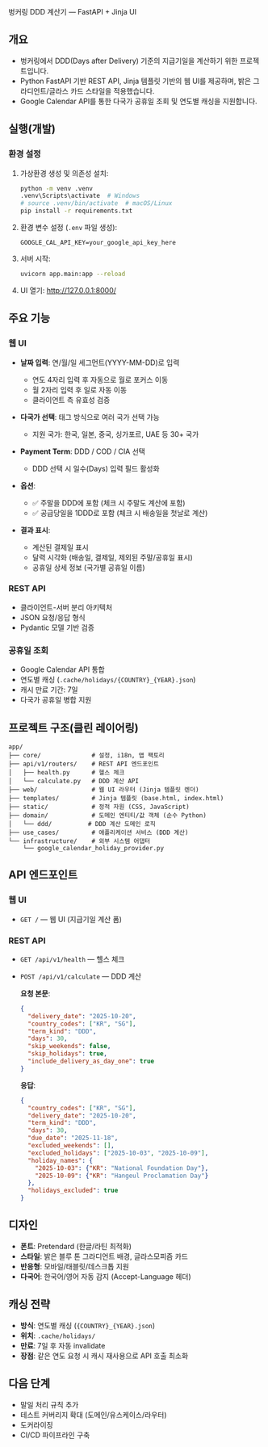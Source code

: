 벙커링 DDD 계산기 — FastAPI + Jinja UI

## 개요
- 벙커링에서 DDD(Days after Delivery) 기준의 지급기일을 계산하기 위한 프로젝트입니다.
- Python FastAPI 기반 REST API, Jinja 템플릿 기반의 웹 UI를 제공하며, 밝은 그라디언트/글라스 카드 스타일을 적용했습니다.
- Google Calendar API를 통한 다국가 공휴일 조회 및 연도별 캐싱을 지원합니다.

## 실행(개발)
### 환경 설정
1. 가상환경 생성 및 의존성 설치:
   ```bash
   python -m venv .venv
   .venv\Scripts\activate  # Windows
   # source .venv/bin/activate  # macOS/Linux
   pip install -r requirements.txt
   ```

2. 환경 변수 설정 (`.env` 파일 생성):
   ```
   GOOGLE_CAL_API_KEY=your_google_api_key_here
   ```

3. 서버 시작:
   ```bash
   uvicorn app.main:app --reload
   ```

4. UI 열기: http://127.0.0.1:8000/

## 주요 기능
### 웹 UI
- **날짜 입력**: 연/월/일 세그먼트(YYYY-MM-DD)로 입력
  - 연도 4자리 입력 후 자동으로 월로 포커스 이동
  - 월 2자리 입력 후 일로 자동 이동
  - 클라이언트 측 유효성 검증

- **다국가 선택**: 태그 방식으로 여러 국가 선택 가능
  - 지원 국가: 한국, 일본, 중국, 싱가포르, UAE 등 30+ 국가

- **Payment Term**: DDD / COD / CIA 선택
  - DDD 선택 시 일수(Days) 입력 필드 활성화

- **옵션**:
  - ✅ 주말을 DDD에 포함 (체크 시 주말도 계산에 포함)
  - ✅ 공급당일을 1DDD로 포함 (체크 시 배송일을 첫날로 계산)

- **결과 표시**:
  - 계산된 결제일 표시
  - 달력 시각화 (배송일, 결제일, 제외된 주말/공휴일 표시)
  - 공휴일 상세 정보 (국가별 공휴일 이름)

### REST API
- 클라이언트-서버 분리 아키텍처
- JSON 요청/응답 형식
- Pydantic 모델 기반 검증

### 공휴일 조회
- Google Calendar API 통합
- 연도별 캐싱 (`.cache/holidays/{COUNTRY}_{YEAR}.json`)
- 캐시 만료 기간: 7일
- 다국가 공휴일 병합 지원

## 프로젝트 구조(클린 레이어링)
```
app/
├── core/              # 설정, i18n, 앱 팩토리
├── api/v1/routers/    # REST API 엔드포인트
│   ├── health.py      # 헬스 체크
│   └── calculate.py   # DDD 계산 API
├── web/               # 웹 UI 라우터 (Jinja 템플릿 렌더)
├── templates/         # Jinja 템플릿 (base.html, index.html)
├── static/            # 정적 자원 (CSS, JavaScript)
├── domain/            # 도메인 엔티티/값 객체 (순수 Python)
│   └── ddd/          # DDD 계산 도메인 로직
├── use_cases/         # 애플리케이션 서비스 (DDD 계산)
└── infrastructure/    # 외부 시스템 어댑터
    └── google_calendar_holiday_provider.py
```

## API 엔드포인트

### 웹 UI
- `GET /` — 웹 UI (지급기일 계산 폼)

### REST API
- `GET /api/v1/health` — 헬스 체크

- `POST /api/v1/calculate` — DDD 계산

  **요청 본문**:
  ```json
  {
    "delivery_date": "2025-10-20",
    "country_codes": ["KR", "SG"],
    "term_kind": "DDD",
    "days": 30,
    "skip_weekends": false,
    "skip_holidays": true,
    "include_delivery_as_day_one": true
  }
  ```

  **응답**:
  ```json
  {
    "country_codes": ["KR", "SG"],
    "delivery_date": "2025-10-20",
    "term_kind": "DDD",
    "days": 30,
    "due_date": "2025-11-18",
    "excluded_weekends": [],
    "excluded_holidays": ["2025-10-03", "2025-10-09"],
    "holiday_names": {
      "2025-10-03": {"KR": "National Foundation Day"},
      "2025-10-09": {"KR": "Hangeul Proclamation Day"}
    },
    "holidays_excluded": true
  }
  ```

## 디자인
- **폰트**: Pretendard (한글/라틴 최적화)
- **스타일**: 밝은 블루 톤 그라디언트 배경, 글라스모피즘 카드
- **반응형**: 모바일/태블릿/데스크톱 지원
- **다국어**: 한국어/영어 자동 감지 (Accept-Language 헤더)

## 캐싱 전략
- **방식**: 연도별 캐싱 (`{COUNTRY}_{YEAR}.json`)
- **위치**: `.cache/holidays/`
- **만료**: 7일 후 자동 invalidate
- **장점**: 같은 연도 요청 시 캐시 재사용으로 API 호출 최소화

## 다음 단계
- 말일 처리 규칙 추가
- 테스트 커버리지 확대 (도메인/유스케이스/라우터)
- 도커라이징
- CI/CD 파이프라인 구축
